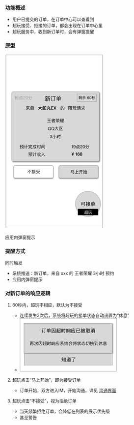 ### 功能概述
* 用户已提交的订单，在订单中心可以查看到
* 超玩接受、拒接的订单，都会出现在订单中心里
* 超玩服务中，收到新订单时，会有弹窗提醒

### 原型
![](img/新订单.jpg)

应用内弹窗提示

### 提醒方式
同时触发

* 系统推送：新订单，来自 xxx 的 王者荣耀 3小时 预约
* 应用内弹窗提示

### 对新订单的响应逻辑
1. 60秒内，超玩不相应，默认为不接受
	* 连续发生2次后，系统将超玩的接单状态自动设置为“休息”
	* ![](img/对象-超时未响应.jpg)

2. 超玩点击“马上开始”，即为接受订单
	* 订单开始，双方进入IM，开始沟通，详见 [沟通界面](app/im.md)
3. 超玩点击“不接受”，视为拒绝订单
	* 当天频繁拒绝订单，会降低在列表的展示优先级
	* 甚至警告



